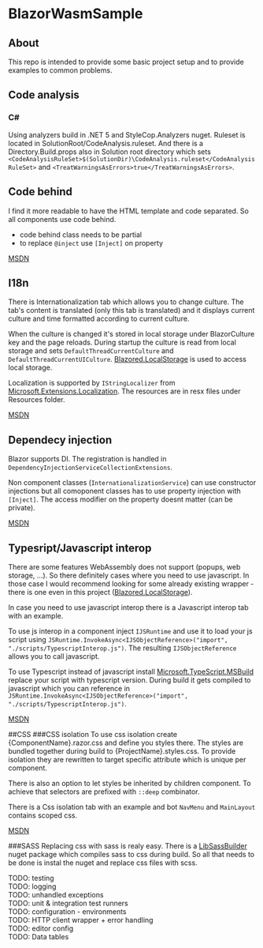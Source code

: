 # BlazorWasmSample
## About
This repo is intended to provide some basic project setup and to provide examples to common problems.

## Code analysis
### C#
Using analyzers build in .NET 5 and StyleCop.Analyzers nuget.
Ruleset is located in SolutionRoot/CodeAnalysis.ruleset.
And there is a Directory.Build.props also in Solution root directory which sets
`<CodeAnalysisRuleSet>$(SolutionDir)\CodeAnalysis.ruleset</CodeAnalysisRuleSet>` and `<TreatWarningsAsErrors>true</TreatWarningsAsErrors>`.
	
## Code behind
I find it more readable to have the HTML template and code separated.
So all components use code behind.
* code behind class needs to be partial
* to replace `@inject` use `[Inject]` on property

[MSDN](https://docs.microsoft.com/en-us/aspnet/core/blazor/components/?view=aspnetcore-3.1#partial-class-support)

## I18n
There is Internationalization tab which allows you to change culture. The tab's content is translated (only this tab is translated)
and it displays current culture and time formatted according to current culture.

When the culture is changed it's stored in local storage under BlazorCulture key and the page reloads.
During startup the culture is read from local storage and sets `DefaultThreadCurrentCulture` and `DefaultThreadCurrentUICulture`.
[Blazored.LocalStorage](https://www.nuget.org/packages/Blazored.LocalStorage/) is used to access local storage.

Localization is supported by `IStringLocalizer` from [Microsoft.Extensions.Localization](https://www.nuget.org/packages/Microsoft.Extensions.Localization/).
The resources are in resx files under Resources folder.

[MSDN](https://docs.microsoft.com/en-us/aspnet/core/blazor/globalization-localization?view=aspnetcore-3.1)

## Dependecy injection
Blazor supports DI. The registration is handled in `DependencyInjectionServiceCollectionExtensions`.

Non component classes (`InternationalizationService`) can use constructor injections but all comoponent classes has to use property injection with `[Inject]`.
The access modifier on the property doesnt matter (can be private).

[MSDN](https://docs.microsoft.com/en-us/aspnet/core/blazor/fundamentals/dependency-injection?view=aspnetcore-3.1)

## Typesript/Javascript interop
There are some features WebAssembly does not support (popups, web storage, ...). So there definitely cases where you need to use javascript.
In those case I would recommend looking for some already existing wrapper - there is one even in this project ([Blazored.LocalStorage](https://www.nuget.org/packages/Blazored.LocalStorage/)).

In case you need to use javascript interop there is a Javascript interop tab with an example.

To use js interop in a component inject `IJSRuntime` and use it to load your js script using `JSRuntime.InvokeAsync<IJSObjectReference>("import", "./scripts/TypescriptInterop.js")`.
The resulting `IJSObjectReference` allows you to call javascript.

To use Typescript instead of javascript install [Microsoft.TypeScript.MSBuild](https://www.nuget.org/packages/Microsoft.TypeScript.MSBuild/) replace your script with typescript version.
During build it gets compiled to javascript which you can reference in `JSRuntime.InvokeAsync<IJSObjectReference>("import", "./scripts/TypescriptInterop.js")`.

[MSDN](https://docs.microsoft.com/en-us/aspnet/core/blazor/call-javascript-from-dotnet?view=aspnetcore-5.0)

##CSS
###CSS isolation
To use css isolation create {ComponentName}.razor.css and define you styles there. The styles are bundled together during build to {ProjectName}.styles.css.
To provide isolation they are rewritten to target specific attribute which is unique per component.

There is also an option to let styles be inherited by children component. To achieve that selectors are prefixed with `::deep` combinator.

There is a Css isolation tab with an example and bot `NavMenu` and `MainLayout` contains scoped css.

[MSDN](https://docs.microsoft.com/en-us/aspnet/core/blazor/components/css-isolation?view=aspnetcore-5.0#css-preprocessor-support)

###SASS
Replacing css with sass is realy easy. There is a [LibSassBuilder](https://www.nuget.org/packages/LibSassBuilder) nuget package which compiles sass to css during build.
So all that needs to be done is instal the nuget and replace css files with scss.


TODO: testing  
TODO: logging  
TODO: unhandled exceptions  
TODO: unit & integration test runners   
TODO: configuration - environments   
TODO: HTTP client wrapper + error handling   
TODO: editor config  
TODO: Data tables   